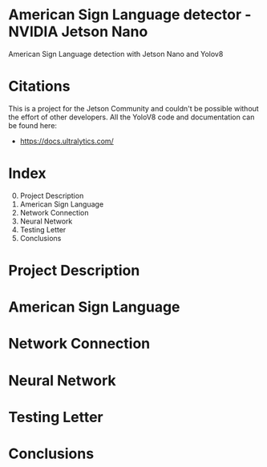 # American Sign Language detector - NVIDIA Jetson Nano
American Sign Language detection with Jetson Nano and Yolov8

# Citations
This is a project for the Jetson Community and couldn't be possible without the effort of other developers. All the YoloV8 code and documentation can be found here:
  - https://docs.ultralytics.com/

# Index
0.  Project Description
1.  American Sign Language
2.  Network Connection
3.  Neural Network
4.  Testing Letter
5.  Conclusions

# Project Description

# American Sign Language

# Network Connection

# Neural Network

# Testing Letter
   
# Conclusions
